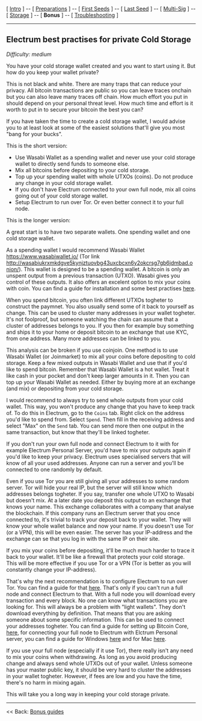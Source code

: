 [ [Intro](README.md) ] -- [ [Preparations]( hodl-guide_10_preparations.md) ] -- [ [First Seeds](hodl-guide_20_first-seeds.md) ] -- [ [Last Seed](hodl-guide_30_last-seed.md) ] -- [ [Multi-Sig](hodl-guide_40_multi-sig.md) ] -- [ [Storage](hodl-guide_50_storage.md
) ] -- [ **Bonus** ] -- [ [Troubleshooting](hodl-guide_70_troubleshooting.md) ]

---

## Electrum best practises for private Cold Storage

*Difficulty: medium*

You have your cold storage wallet created and you want to start using it. But how do you keep your wallet private? 

This is not black and white. There are many traps that can reduce your privacy. All bitcoin transactions are public so you can leave traces onchain but you can also leave many traces off chain. How much effort you put in should depend on your personal threat level. How much time and effort is it worth to put in to secure your bitcoin the best you can?

If you have taken the time to create a cold storage wallet, I would advise you to at least look at some of the easiest solutions that'll give you most "bang for your bucks".

This is the short version:
* Use Wasabi Wallet as a spending wallet and never use your cold storage wallet to directly send funds to someone else.
* Mix all bitcoins before depositing to your cold storage.
* Top up your spending wallet with whole UTXOs (coins). Do not produce any change in your cold storage wallet.
* If you don't have Electrum connected to your own full node, mix all coins going out of your cold storage wallet.
* Setup Electrum to run over Tor. Or even better connect it to your full node. 

This is the longer version: 

A great start is to have two separate wallets. One spending wallet and one cold storage wallet. 

As a spending wallet I would recommend Wasabi Wallet https://www.wasabiwallet.io/ (Tor link http://wasabiukrxmkdgve5kynjztuovbg43uxcbcxn6y2okcrsg7gb6jdmbad.onion/). This wallet is designed to be a spending wallet. A bitcoin is only an unspent output from a previous transaction (UTXO). Wasabi gives you control of these outputs. It also offers an excelent option to mix your coins with coin. You can find a guide for installation and some best practises [here](hodl-guide_62_wasabi-wallet.md).

When you spend bitcoin, you often link different UTXOs togheter to construct the paymnet. You also usually send some of it back to yourself as change. This can be used to cluster many addresses in your wallet togheter. It's not foolproof, but someone watching the chain can assume that a cluster of addresses belongs to you. If you then for example buy something and ships it to your home or deposit bitcoin to an exchange that use KYC, from one address. Many more addresses can be linked to you.

This analysis can be broken if you use coinjoin. One method is to use Wasabi Wallet (or Joinmarket) to mix all your coins before depositing to cold storage. Keep a few mixed outputs in Wasabi Wallet and use that if you'd like to spend bitcoin. Remember that Wasabi Wallet is a hot wallet. Treat it like cash in your pocket and don't keep larger amounts in it. Then you can top up your Wasabi Wallet as needed. Either by buying more at an exchange (and mix) or depositing from your cold storage.

I would recommend to always try to send whole outputs from your cold wallet. This way, you won't produce any change that you have to keep track of. To do this in Electrum, go to the `Coins` tab. Right click on the address you'd like to spend from. Select `Spend`. Then fill in the receiving address and select "Max" on the `Send` tab. You can send more then one output in the same transaction, but know that they'll be linked togheter.

If you don't run your own full node and connect Electrum to it with for example Electrum Personal Server, you'd have to mix your outputs again if you'd like to keep your privacy. Electrum uses specialised servers that will know of all your used addresses. Anyone can run a server and you'll be connected to one randomly by default.

Even if you use Tor you are still giving all your addresses to some random server. Tor will hide your real IP, but the server will still know which addresses belongs togheter. If you say, transfer one whole UTXO to Wasabi but doesn't mix. At a later date you deposit this output to an exchange that knows your name. This exchange collaborates with a company that analyse the blockchain. If this company runs an Electrum server that you once connected to, it's trivial to track your deposit back to your wallet. They will know your whole wallet balance and now your name. If you doesn't use Tor (or a VPN), this will be even easier. The server has your IP-address and the exchange can se that you log in with the same IP on their site.

If you mix your coins before depositing, it'll be much much harder to trace it back to your wallet. It'll be like a firewall that protects your cold storage. This will be more effective if you use Tor or a VPN (Tor is better as you will constantly change your IP-address). 

That's why the next recommendation is to configure Electrum to run over Tor. You can find a guide for that [here](hodl-guide_66_electrum-tor.md). That's only if you can't run a full node and connect Electrum to that. With a full node you will download every transaction and every block. No one can know what transactions you are looking for. This will always be a problem with "light wallets". They don't download everything by definition. That means that you are asking someone about some specific information. This can be used to connect your addresses togheter. You can find a guide for setting up Bitcoin Core, [here](hodl-guide_61_bitcoin-core.md), for connecting your full node to Electrum with Elctrum Personal server, you can find a guide for Windows [here](hodl-guide_63_eps-win.md) and for Mac [here](hodl-guide_64_eps-mac.md).

If you use your full node (especially if it use Tor), there really isn't any need to mix your coins when withdrawing. As long as you avoid producing change and always send whole UTXOs out of your wallet. Unless someone has your master public key, it should be very hard to cluster the addresses in your wallet togheter. However, if fees are low and you have the time, there's no harm in mixing again.

This will take you a long way in keeping your cold storage private.

------

<< Back: [Bonus guides](hodl-guide_60_bonus.md) 
